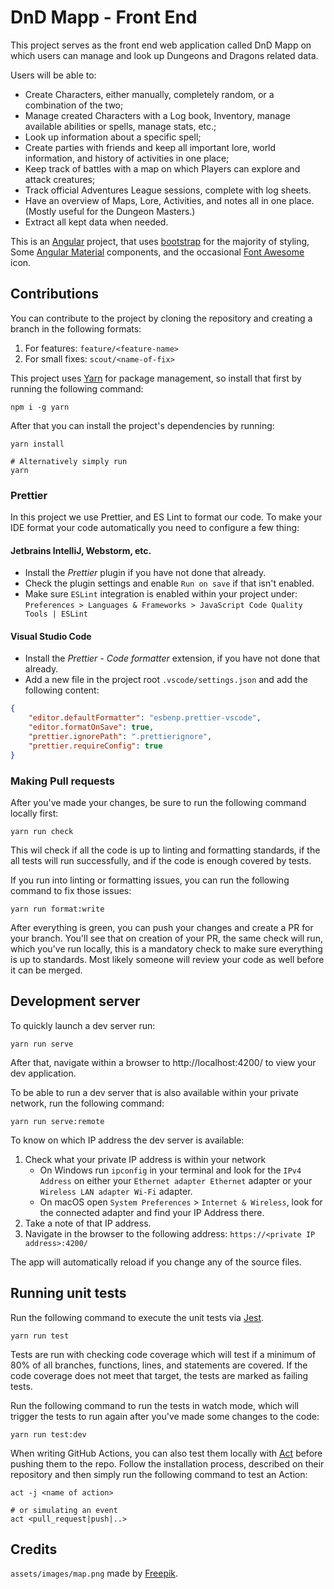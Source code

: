 # DnD Mapp - Front End

This project serves as the front end web application called DnD Mapp on which
users can manage and look up Dungeons and Dragons related data.

Users will be able to:

-   Create Characters, either manually, completely random, or a combination of the two;
-   Manage created Characters with a Log book, Inventory, manage available
    abilities or spells, manage stats, etc.;
-   Look up information about a specific spell;
-   Create parties with friends and keep all important lore, world information,
    and history of activities in one place;
-   Keep track of battles with a map on which Players can explore and attack creatures;
-   Track official Adventures League sessions, complete with log sheets.
-   Have an overview of Maps, Lore, Activities, and notes all in one place.
    (Mostly useful for the Dungeon Masters.)
-   Extract all kept data when needed.

This is an [Angular](https://angular.io/) project, that uses [bootstrap](https://getbootstrap.com) for the majority of styling,
Some [Angular Material](https://material.angular.io/) components, and the occasional [Font Awesome](https://fontawesome.com/) icon.

## Contributions

You can contribute to the project by cloning the repository and creating a branch in the following formats:

1. For features: `feature/<feature-name>`
2. For small fixes: `scout/<name-of-fix>`

This project uses [Yarn](https://yarnpkg.com/) for package management, so install that first by running the following command:

```shell
npm i -g yarn
```

After that you can install the project's dependencies by running:

```shell
yarn install

# Alternatively simply run
yarn
```

### Prettier

In this project we use Prettier, and ES Lint to format our code.
To make your IDE format your code automatically you need to configure a few thing:

#### Jetbrains IntelliJ, Webstorm, etc.

-   Install the _Prettier_ plugin if you have not done that already.
-   Check the plugin settings and enable `Run on save` if that isn't enabled.
-   Make sure `ESLint` integration is enabled within your project under:
    `Preferences > Languages & Frameworks > JavaScript Code Quality Tools | ESLint`

#### Visual Studio Code

-   Install the _Prettier - Code formatter_ extension, if you have not done that already.
-   Add a new file in the project root `.vscode/settings.json` and add the following content:

```json
{
    "editor.defaultFormatter": "esbenp.prettier-vscode",
    "editor.formatOnSave": true,
    "prettier.ignorePath": ".prettierignore",
    "prettier.requireConfig": true
}
```

### Making Pull requests

After you've made your changes, be sure to run the following command locally first:

```shell
yarn run check
```

This wil check if all the code is up to linting and formatting standards, if the all tests will run successfully,
and if the code is enough covered by tests.

If you run into linting or formatting issues, you can run the following command to fix those issues:

```shell
yarn run format:write
```

After everything is green, you can push your changes and create a PR for your branch.
You'll see that on creation of your PR, the same check will run, which you've run locally, this is a mandatory check
to make sure everything is up to standards. Most likely someone will review your code as well before
it can be merged.

## Development server

To quickly launch a dev server run:

```shell
yarn run serve
```

After that, navigate within a browser to http://localhost:4200/ to view your dev application.

To be able to run a dev server that is also available within your private network, run the following command:

```shell
yarn run serve:remote
```

To know on which IP address the dev server is available:

1. Check what your private IP address is within your network
    - On Windows run `ipconfig` in your terminal and look for the `IPv4 Address` on
      either your `Ethernet adapter Ethernet` adapter or your `Wireless LAN adapter Wi-Fi`
      adapter.
    - On macOS open `System Preferences` > `Internet & Wireless`, look for
      the connected adapter and find your IP Address there.
2. Take a note of that IP address.
3. Navigate in the browser to the following address: `https://<private IP address>:4200/`

The app will automatically reload if you change any of the source files.

## Running unit tests

Run the following command to execute the unit tests via [Jest](https://jestjs.io/).

```shell
yarn run test
```

Tests are run with checking code coverage which will test if a minimum of 80% of all
branches, functions, lines, and statements are covered. If the code coverage does not meet that
target, the tests are marked as failing tests.

Run the following command to run the tests in watch mode, which will trigger the tests to run again
after you've made some changes to the code:

```shell
yarn run test:dev
```

When writing GitHub Actions, you can also test them locally with [Act](https://github.com/nektos/act)
before pushing them to the repo. Follow the installation process, described on their repository and
then simply run the following command to test an Action:

```shell
act -j <name of action>

# or simulating an event
act <pull_request|push|..>
```

## Credits

`assets/images/map.png` made by [Freepik](https://www.flaticon.com/authors/freepik).
